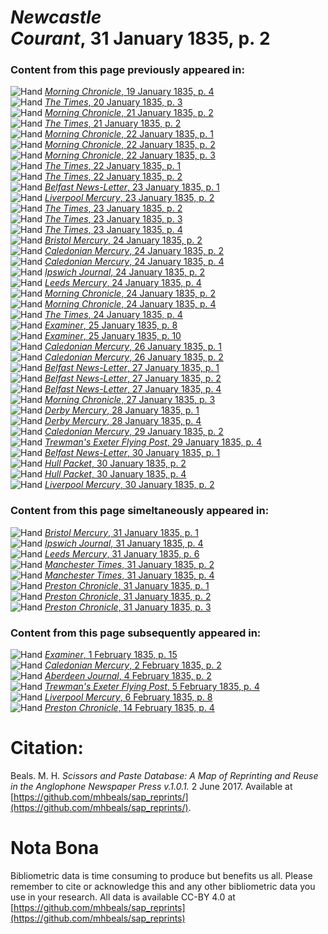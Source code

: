 # *Newcastle Courant*, 31 January 1835, p. 2  
  
### Content from this page previously appeared in:  
![Hand](http://scissorsandpaste.net/wp-content/uploads/2017/06/smallhandpointer.png) [*Morning Chronicle*, 19 January 1835, p. 4](https://mhbeals.github.io/sap_html/Morning-Chronicle/Morning-Chronicle-19-January-1835-p-4)  
![Hand](http://scissorsandpaste.net/wp-content/uploads/2017/06/smallhandpointer.png) [*The Times*, 20 January 1835, p. 3](https://mhbeals.github.io/sap_html/The-Times/The-Times-20-January-1835-p-3)  
![Hand](http://scissorsandpaste.net/wp-content/uploads/2017/06/smallhandpointer.png) [*Morning Chronicle*, 21 January 1835, p. 2](https://mhbeals.github.io/sap_html/Morning-Chronicle/Morning-Chronicle-21-January-1835-p-2)  
![Hand](http://scissorsandpaste.net/wp-content/uploads/2017/06/smallhandpointer.png) [*The Times*, 21 January 1835, p. 2](https://mhbeals.github.io/sap_html/The-Times/The-Times-21-January-1835-p-2)  
![Hand](http://scissorsandpaste.net/wp-content/uploads/2017/06/smallhandpointer.png) [*Morning Chronicle*, 22 January 1835, p. 1](https://mhbeals.github.io/sap_html/Morning-Chronicle/Morning-Chronicle-22-January-1835-p-1)  
![Hand](http://scissorsandpaste.net/wp-content/uploads/2017/06/smallhandpointer.png) [*Morning Chronicle*, 22 January 1835, p. 2](https://mhbeals.github.io/sap_html/Morning-Chronicle/Morning-Chronicle-22-January-1835-p-2)  
![Hand](http://scissorsandpaste.net/wp-content/uploads/2017/06/smallhandpointer.png) [*Morning Chronicle*, 22 January 1835, p. 3](https://mhbeals.github.io/sap_html/Morning-Chronicle/Morning-Chronicle-22-January-1835-p-3)  
![Hand](http://scissorsandpaste.net/wp-content/uploads/2017/06/smallhandpointer.png) [*The Times*, 22 January 1835, p. 1](https://mhbeals.github.io/sap_html/The-Times/The-Times-22-January-1835-p-1)  
![Hand](http://scissorsandpaste.net/wp-content/uploads/2017/06/smallhandpointer.png) [*The Times*, 22 January 1835, p. 2](https://mhbeals.github.io/sap_html/The-Times/The-Times-22-January-1835-p-2)  
![Hand](http://scissorsandpaste.net/wp-content/uploads/2017/06/smallhandpointer.png) [*Belfast News-Letter*, 23 January 1835, p. 1](https://mhbeals.github.io/sap_html/Belfast-News-Letter/Belfast-News-Letter-23-January-1835-p-1)  
![Hand](http://scissorsandpaste.net/wp-content/uploads/2017/06/smallhandpointer.png) [*Liverpool Mercury*, 23 January 1835, p. 2](https://mhbeals.github.io/sap_html/Liverpool-Mercury/Liverpool-Mercury-23-January-1835-p-2)  
![Hand](http://scissorsandpaste.net/wp-content/uploads/2017/06/smallhandpointer.png) [*The Times*, 23 January 1835, p. 2](https://mhbeals.github.io/sap_html/The-Times/The-Times-23-January-1835-p-2)  
![Hand](http://scissorsandpaste.net/wp-content/uploads/2017/06/smallhandpointer.png) [*The Times*, 23 January 1835, p. 3](https://mhbeals.github.io/sap_html/The-Times/The-Times-23-January-1835-p-3)  
![Hand](http://scissorsandpaste.net/wp-content/uploads/2017/06/smallhandpointer.png) [*The Times*, 23 January 1835, p. 4](https://mhbeals.github.io/sap_html/The-Times/The-Times-23-January-1835-p-4)  
![Hand](http://scissorsandpaste.net/wp-content/uploads/2017/06/smallhandpointer.png) [*Bristol Mercury*, 24 January 1835, p. 2](https://mhbeals.github.io/sap_html/Bristol-Mercury/Bristol-Mercury-24-January-1835-p-2)  
![Hand](http://scissorsandpaste.net/wp-content/uploads/2017/06/smallhandpointer.png) [*Caledonian Mercury*, 24 January 1835, p. 2](https://mhbeals.github.io/sap_html/Caledonian-Mercury/Caledonian-Mercury-24-January-1835-p-2)  
![Hand](http://scissorsandpaste.net/wp-content/uploads/2017/06/smallhandpointer.png) [*Caledonian Mercury*, 24 January 1835, p. 4](https://mhbeals.github.io/sap_html/Caledonian-Mercury/Caledonian-Mercury-24-January-1835-p-4)  
![Hand](http://scissorsandpaste.net/wp-content/uploads/2017/06/smallhandpointer.png) [*Ipswich Journal*, 24 January 1835, p. 2](https://mhbeals.github.io/sap_html/Ipswich-Journal/Ipswich-Journal-24-January-1835-p-2)  
![Hand](http://scissorsandpaste.net/wp-content/uploads/2017/06/smallhandpointer.png) [*Leeds Mercury*, 24 January 1835, p. 4](https://mhbeals.github.io/sap_html/Leeds-Mercury/Leeds-Mercury-24-January-1835-p-4)  
![Hand](http://scissorsandpaste.net/wp-content/uploads/2017/06/smallhandpointer.png) [*Morning Chronicle*, 24 January 1835, p. 2](https://mhbeals.github.io/sap_html/Morning-Chronicle/Morning-Chronicle-24-January-1835-p-2)  
![Hand](http://scissorsandpaste.net/wp-content/uploads/2017/06/smallhandpointer.png) [*Morning Chronicle*, 24 January 1835, p. 4](https://mhbeals.github.io/sap_html/Morning-Chronicle/Morning-Chronicle-24-January-1835-p-4)  
![Hand](http://scissorsandpaste.net/wp-content/uploads/2017/06/smallhandpointer.png) [*The Times*, 24 January 1835, p. 4](https://mhbeals.github.io/sap_html/The-Times/The-Times-24-January-1835-p-4)  
![Hand](http://scissorsandpaste.net/wp-content/uploads/2017/06/smallhandpointer.png) [*Examiner*, 25 January 1835, p. 8](https://mhbeals.github.io/sap_html/Examiner/Examiner-25-January-1835-p-8)  
![Hand](http://scissorsandpaste.net/wp-content/uploads/2017/06/smallhandpointer.png) [*Examiner*, 25 January 1835, p. 10](https://mhbeals.github.io/sap_html/Examiner/Examiner-25-January-1835-p-10)  
![Hand](http://scissorsandpaste.net/wp-content/uploads/2017/06/smallhandpointer.png) [*Caledonian Mercury*, 26 January 1835, p. 1](https://mhbeals.github.io/sap_html/Caledonian-Mercury/Caledonian-Mercury-26-January-1835-p-1)  
![Hand](http://scissorsandpaste.net/wp-content/uploads/2017/06/smallhandpointer.png) [*Caledonian Mercury*, 26 January 1835, p. 2](https://mhbeals.github.io/sap_html/Caledonian-Mercury/Caledonian-Mercury-26-January-1835-p-2)  
![Hand](http://scissorsandpaste.net/wp-content/uploads/2017/06/smallhandpointer.png) [*Belfast News-Letter*, 27 January 1835, p. 1](https://mhbeals.github.io/sap_html/Belfast-News-Letter/Belfast-News-Letter-27-January-1835-p-1)  
![Hand](http://scissorsandpaste.net/wp-content/uploads/2017/06/smallhandpointer.png) [*Belfast News-Letter*, 27 January 1835, p. 2](https://mhbeals.github.io/sap_html/Belfast-News-Letter/Belfast-News-Letter-27-January-1835-p-2)  
![Hand](http://scissorsandpaste.net/wp-content/uploads/2017/06/smallhandpointer.png) [*Belfast News-Letter*, 27 January 1835, p. 4](https://mhbeals.github.io/sap_html/Belfast-News-Letter/Belfast-News-Letter-27-January-1835-p-4)  
![Hand](http://scissorsandpaste.net/wp-content/uploads/2017/06/smallhandpointer.png) [*Morning Chronicle*, 27 January 1835, p. 3](https://mhbeals.github.io/sap_html/Morning-Chronicle/Morning-Chronicle-27-January-1835-p-3)  
![Hand](http://scissorsandpaste.net/wp-content/uploads/2017/06/smallhandpointer.png) [*Derby Mercury*, 28 January 1835, p. 1](https://mhbeals.github.io/sap_html/Derby-Mercury/Derby-Mercury-28-January-1835-p-1)  
![Hand](http://scissorsandpaste.net/wp-content/uploads/2017/06/smallhandpointer.png) [*Derby Mercury*, 28 January 1835, p. 4](https://mhbeals.github.io/sap_html/Derby-Mercury/Derby-Mercury-28-January-1835-p-4)  
![Hand](http://scissorsandpaste.net/wp-content/uploads/2017/06/smallhandpointer.png) [*Caledonian Mercury*, 29 January 1835, p. 2](https://mhbeals.github.io/sap_html/Caledonian-Mercury/Caledonian-Mercury-29-January-1835-p-2)  
![Hand](http://scissorsandpaste.net/wp-content/uploads/2017/06/smallhandpointer.png) [*Trewman's Exeter Flying Post*, 29 January 1835, p. 4](https://mhbeals.github.io/sap_html/Trewman's-Exeter-Flying-Post/Trewman's-Exeter-Flying-Post-29-January-1835-p-4)  
![Hand](http://scissorsandpaste.net/wp-content/uploads/2017/06/smallhandpointer.png) [*Belfast News-Letter*, 30 January 1835, p. 1](https://mhbeals.github.io/sap_html/Belfast-News-Letter/Belfast-News-Letter-30-January-1835-p-1)  
![Hand](http://scissorsandpaste.net/wp-content/uploads/2017/06/smallhandpointer.png) [*Hull Packet*, 30 January 1835, p. 2](https://mhbeals.github.io/sap_html/Hull-Packet/Hull-Packet-30-January-1835-p-2)  
![Hand](http://scissorsandpaste.net/wp-content/uploads/2017/06/smallhandpointer.png) [*Hull Packet*, 30 January 1835, p. 4](https://mhbeals.github.io/sap_html/Hull-Packet/Hull-Packet-30-January-1835-p-4)  
![Hand](http://scissorsandpaste.net/wp-content/uploads/2017/06/smallhandpointer.png) [*Liverpool Mercury*, 30 January 1835, p. 2](https://mhbeals.github.io/sap_html/Liverpool-Mercury/Liverpool-Mercury-30-January-1835-p-2)  
  
### Content from this page simeltaneously appeared in:  
![Hand](http://scissorsandpaste.net/wp-content/uploads/2017/06/smallhandpointer.png) [*Bristol Mercury*, 31 January 1835, p. 1](https://mhbeals.github.io/sap_html/Bristol-Mercury/Bristol-Mercury-31-January-1835-p-1)  
![Hand](http://scissorsandpaste.net/wp-content/uploads/2017/06/smallhandpointer.png) [*Ipswich Journal*, 31 January 1835, p. 4](https://mhbeals.github.io/sap_html/Ipswich-Journal/Ipswich-Journal-31-January-1835-p-4)  
![Hand](http://scissorsandpaste.net/wp-content/uploads/2017/06/smallhandpointer.png) [*Leeds Mercury*, 31 January 1835, p. 6](https://mhbeals.github.io/sap_html/Leeds-Mercury/Leeds-Mercury-31-January-1835-p-6)  
![Hand](http://scissorsandpaste.net/wp-content/uploads/2017/06/smallhandpointer.png) [*Manchester Times*, 31 January 1835, p. 2](https://mhbeals.github.io/sap_html/Manchester-Times/Manchester-Times-31-January-1835-p-2)  
![Hand](http://scissorsandpaste.net/wp-content/uploads/2017/06/smallhandpointer.png) [*Manchester Times*, 31 January 1835, p. 4](https://mhbeals.github.io/sap_html/Manchester-Times/Manchester-Times-31-January-1835-p-4)  
![Hand](http://scissorsandpaste.net/wp-content/uploads/2017/06/smallhandpointer.png) [*Preston Chronicle*, 31 January 1835, p. 1](https://mhbeals.github.io/sap_html/Preston-Chronicle/Preston-Chronicle-31-January-1835-p-1)  
![Hand](http://scissorsandpaste.net/wp-content/uploads/2017/06/smallhandpointer.png) [*Preston Chronicle*, 31 January 1835, p. 2](https://mhbeals.github.io/sap_html/Preston-Chronicle/Preston-Chronicle-31-January-1835-p-2)  
![Hand](http://scissorsandpaste.net/wp-content/uploads/2017/06/smallhandpointer.png) [*Preston Chronicle*, 31 January 1835, p. 3](https://mhbeals.github.io/sap_html/Preston-Chronicle/Preston-Chronicle-31-January-1835-p-3)  
  
### Content from this page subsequently appeared in:  
![Hand](http://scissorsandpaste.net/wp-content/uploads/2017/06/smallhandpointer.png) [*Examiner*, 1 February 1835, p. 15](https://mhbeals.github.io/sap_html/Examiner/Examiner-1-February-1835-p-15)  
![Hand](http://scissorsandpaste.net/wp-content/uploads/2017/06/smallhandpointer.png) [*Caledonian Mercury*, 2 February 1835, p. 2](https://mhbeals.github.io/sap_html/Caledonian-Mercury/Caledonian-Mercury-2-February-1835-p-2)  
![Hand](http://scissorsandpaste.net/wp-content/uploads/2017/06/smallhandpointer.png) [*Aberdeen Journal*, 4 February 1835, p. 2](https://mhbeals.github.io/sap_html/Aberdeen-Journal/Aberdeen-Journal-4-February-1835-p-2)  
![Hand](http://scissorsandpaste.net/wp-content/uploads/2017/06/smallhandpointer.png) [*Trewman's Exeter Flying Post*, 5 February 1835, p. 4](https://mhbeals.github.io/sap_html/Trewman's-Exeter-Flying-Post/Trewman's-Exeter-Flying-Post-5-February-1835-p-4)  
![Hand](http://scissorsandpaste.net/wp-content/uploads/2017/06/smallhandpointer.png) [*Liverpool Mercury*, 6 February 1835, p. 8](https://mhbeals.github.io/sap_html/Liverpool-Mercury/Liverpool-Mercury-6-February-1835-p-8)  
![Hand](http://scissorsandpaste.net/wp-content/uploads/2017/06/smallhandpointer.png) [*Preston Chronicle*, 14 February 1835, p. 4](https://mhbeals.github.io/sap_html/Preston-Chronicle/Preston-Chronicle-14-February-1835-p-4)  


# Citation: 

Beals. M. H. *Scissors and Paste Database: A Map of Reprinting and Reuse in the Anglophone Newspaper Press v.1.0.1.* 2 June 2017. Available at [https://github.com/mhbeals/sap_reprints/](https://github.com/mhbeals/sap_reprints/). 

# Nota Bona

Bibliometric data is time consuming to produce but benefits us all. Please remember to cite or acknowledge this and any other bibliometric data you use in your research. All data is available CC-BY 4.0 at [https://github.com/mhbeals/sap_reprints](https://github.com/mhbeals/sap_reprints)